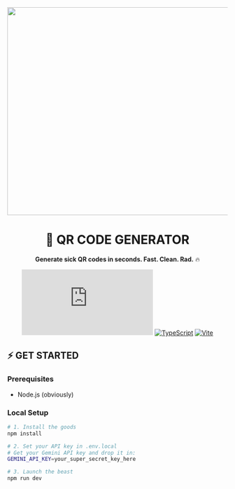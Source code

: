 <div align="center">
<img width="1200" height="475" alt="QR Code Generator Banner" src="https://github.com/user-attachments/assets/0aa67016-6eaf-458a-adb2-6e31a0763ed6" />

# 🚀 QR CODE GENERATOR

**Generate sick QR codes in seconds. Fast. Clean. Rad.** 🔥

[![Node.js](https://img.shields.io/badge/Node.js-✓-green?style=for-the-badge&logo=node.js)](https://nodejs.org/)
[![TypeScript](https://img.shields.io/badge/TypeScript-✓-blue?style=for-the-badge&logo=typescript)](https://www.typescriptlang.org/)
[![Vite](https://img.shields.io/badge/Vite-⚡-purple?style=for-the-badge&logo=vite)](https://vitejs.dev/)

</div>

## ⚡ GET STARTED

### **Prerequisites**
- Node.js (obviously)

### **Local Setup**
```bash
# 1. Install the goods
npm install

# 2. Set your API key in .env.local
# Get your Gemini API key and drop it in:
GEMINI_API_KEY=your_super_secret_key_here

# 3. Launch the beast
npm run dev
